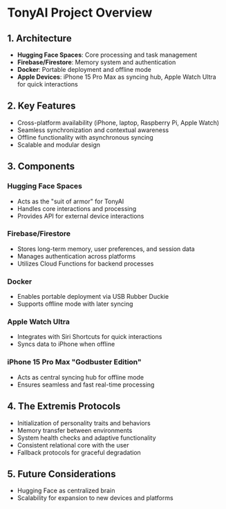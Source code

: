 # TonyAI Project Overview

## 1. Architecture
- **Hugging Face Spaces**: Core processing and task management
- **Firebase/Firestore**: Memory system and authentication
- **Docker**: Portable deployment and offline mode
- **Apple Devices**: iPhone 15 Pro Max as syncing hub, Apple Watch Ultra for quick interactions

## 2. Key Features
- Cross-platform availability (iPhone, laptop, Raspberry Pi, Apple Watch)
- Seamless synchronization and contextual awareness
- Offline functionality with asynchronous syncing
- Scalable and modular design

## 3. Components
### Hugging Face Spaces
- Acts as the "suit of armor" for TonyAI
- Handles core interactions and processing
- Provides API for external device interactions

### Firebase/Firestore
- Stores long-term memory, user preferences, and session data
- Manages authentication across platforms
- Utilizes Cloud Functions for backend processes

### Docker
- Enables portable deployment via USB Rubber Duckie
- Supports offline mode with later syncing

### Apple Watch Ultra
- Integrates with Siri Shortcuts for quick interactions
- Syncs data to iPhone when offline

### iPhone 15 Pro Max "Godbuster Edition"
- Acts as central syncing hub for offline mode
- Ensures seamless and fast real-time processing

## 4. The Extremis Protocols
- Initialization of personality traits and behaviors
- Memory transfer between environments
- System health checks and adaptive functionality
- Consistent relational core with the user
- Fallback protocols for graceful degradation

## 5. Future Considerations
- Hugging Face as centralized brain
- Scalability for expansion to new devices and platforms